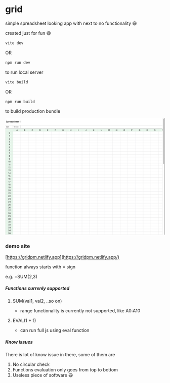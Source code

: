 # grid
simple spreadsheet looking app with next to no functionality 😆 

created just for fun 😄


```bash
vite dev
```
OR
```bash
npm run dev
```
to run local server

```bash
vite build
```
OR

```bash
npm run build
```
to build production bundle

![Grid, the simple spreadsheet lookalike](/misc/spreadsheet_1.png)


### demo site
[https://gridpm.netlify.app](https://gridpm.netlify.app/)

function always starts with = sign

e.g. =SUM(2,3)

##### Functions currenly supported

1. SUM(val1, val2, ..so on)
    - range functionality is currently not supported, like A0:A10

2. EVAL(1 + 1)
    - can run full js using eval function


##### Know issues
There is lot of know issue in there, some of them are

1. No circular check
2. Functions evaluation only goes from top to bottom
3. Useless piece of software 😆 



